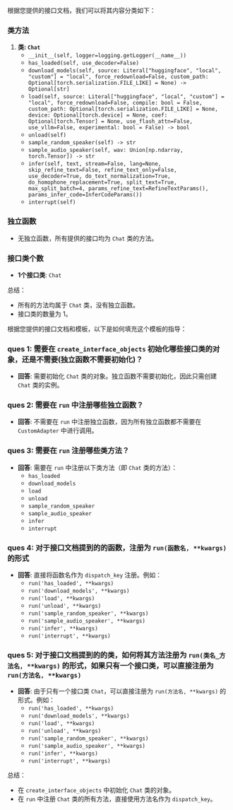 根据您提供的接口文档，我们可以将其内容分类如下：

### 类方法
1. **类: `Chat`**
   - `__init__(self, logger=logging.getLogger(__name__))`
   - `has_loaded(self, use_decoder=False)`
   - `download_models(self, source: Literal["huggingface", "local", "custom"] = "local", force_redownload=False, custom_path: Optional[torch.serialization.FILE_LIKE] = None) -> Optional[str]`
   - `load(self, source: Literal["huggingface", "local", "custom"] = "local", force_redownload=False, compile: bool = False, custom_path: Optional[torch.serialization.FILE_LIKE] = None, device: Optional[torch.device] = None, coef: Optional[torch.Tensor] = None, use_flash_attn=False, use_vllm=False, experimental: bool = False) -> bool`
   - `unload(self)`
   - `sample_random_speaker(self) -> str`
   - `sample_audio_speaker(self, wav: Union[np.ndarray, torch.Tensor]) -> str`
   - `infer(self, text, stream=False, lang=None, skip_refine_text=False, refine_text_only=False, use_decoder=True, do_text_normalization=True, do_homophone_replacement=True, split_text=True, max_split_batch=4, params_refine_text=RefineTextParams(), params_infer_code=InferCodeParams())`
   - `interrupt(self)`

### 独立函数
- 无独立函数，所有提供的接口均为 `Chat` 类的方法。

### 接口类个数
- **1个接口类**: `Chat` 

总结：
- 所有的方法均属于 `Chat` 类，没有独立函数。
- 接口类的数量为 1。

根据您提供的接口文档和模板，以下是如何填充这个模板的指导：

### ques 1: 需要在 `create_interface_objects` 初始化哪些接口类的对象，还是不需要(独立函数不需要初始化)？
- **回答**: 需要初始化 `Chat` 类的对象。独立函数不需要初始化，因此只需创建 `Chat` 类的实例。

### ques 2: 需要在 `run` 中注册哪些独立函数？
- **回答**: 不需要在 `run` 中注册独立函数，因为所有独立函数都不需要在 `CustomAdapter` 中进行调用。

### ques 3: 需要在 `run` 注册哪些类方法？
- **回答**: 需要在 `run` 中注册以下类方法（即 `Chat` 类的方法）：
  - `has_loaded`
  - `download_models`
  - `load`
  - `unload`
  - `sample_random_speaker`
  - `sample_audio_speaker`
  - `infer`
  - `interrupt`

### ques 4: 对于接口文档提到的的函数，注册为 `run(函数名, **kwargs)` 的形式
- **回答**: 直接将函数名作为 `dispatch_key` 注册。例如：
  - `run('has_loaded', **kwargs)`
  - `run('download_models', **kwargs)`
  - `run('load', **kwargs)`
  - `run('unload', **kwargs)`
  - `run('sample_random_speaker', **kwargs)`
  - `run('sample_audio_speaker', **kwargs)`
  - `run('infer', **kwargs)`
  - `run('interrupt', **kwargs)`

### ques 5: 对于接口文档提到的的类，如何将其方法注册为 `run(类名_方法名, **kwargs)` 的形式，如果只有一个接口类，可以直接注册为 `run(方法名, **kwargs)`
- **回答**: 由于只有一个接口类 `Chat`，可以直接注册为 `run(方法名, **kwargs)` 的形式。例如：
  - `run('has_loaded', **kwargs)`
  - `run('download_models', **kwargs)`
  - `run('load', **kwargs)`
  - `run('unload', **kwargs)`
  - `run('sample_random_speaker', **kwargs)`
  - `run('sample_audio_speaker', **kwargs)`
  - `run('infer', **kwargs)`
  - `run('interrupt', **kwargs)`

总结：
- 在 `create_interface_objects` 中初始化 `Chat` 类的对象。
- 在 `run` 中注册 `Chat` 类的所有方法，直接使用方法名作为 `dispatch_key`。